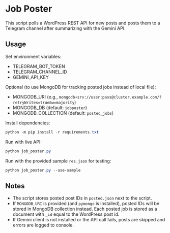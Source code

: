 Job Poster
===========

This script polls a WordPress REST API for new posts and posts them to a Telegram channel after summarizing with the Gemini API.

Usage
-----

Set environment variables:

- TELEGRAM_BOT_TOKEN
- TELEGRAM_CHANNEL_ID
- GEMINI_API_KEY
  
Optional (to use MongoDB for tracking posted jobs instead of local file):

- MONGODB_URI (e.g., `mongodb+srv://user:pass@cluster.example.com/?retryWrites=true&w=majority`)
- MONGODB_DB (default: `jobposter`)
- MONGODB_COLLECTION (default: `posted_jobs`)

Install dependencies:

```powershell
python -m pip install -r requirements.txt
```

Run with live API:

```powershell
python job_poster.py
```

Run with the provided sample `res.json` for testing:

```powershell
python job_poster.py --use-sample
```

Notes
-----
- The script stores posted post IDs in `posted.json` next to the script.
- If `MONGODB_URI` is provided (and `pymongo` is installed), posted IDs will be stored in MongoDB collection instead. Each posted job is stored as a document with `_id` equal to the WordPress post id.
- If Gemini client is not installed or the API call fails, posts are skipped and errors are logged to console.
